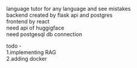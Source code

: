 language tutor for any language and see mistakes  <br>
backend created by flask api and postgres <br>
frontend by react <br>
need api of huggigface <br>
need postgesql db connection


todo - <br>
1.implementing RAG <br>
2.adding docker
